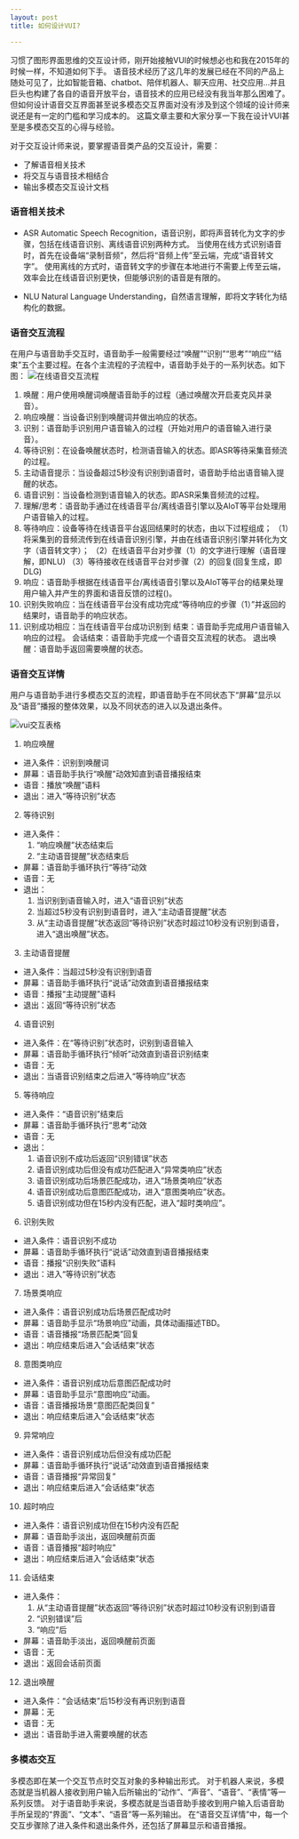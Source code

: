 ```yaml
---
layout: post
title: 如何设计VUI?

---
```

习惯了图形界面思维的交互设计师，刚开始接触VUI的时候想必也和我在2015年的时候一样，不知道如何下手。
语音技术经历了这几年的发展已经在不同的产品上随处可见了，比如智能音箱、chatbot、陪伴机器人、聊天应用、社交应用…并且巨头也构建了各自的语音开放平台，语音技术的应用已经没有我当年那么困难了。
但如何设计语音交互界面甚至说多模态交互界面对没有涉及到这个领域的设计师来说还是有一定的门槛和学习成本的。
这篇文章主要和大家分享一下我在设计VUI甚至是多模态交互的心得与经验。

对于交互设计师来说，要掌握语音类产品的交互设计，需要：
- 了解语音相关技术
- 将交互与语音技术相结合
- 输出多模态交互设计文档

### 语音相关技术
- ASR
Automatic Speech Recognition，语音识别，即将声音转化为文字的步骤，包括在线语音识别、离线语音识别两种方式。
当使用在线方式识别语音时，首先在设备端“录制音频”，然后将“音频上传”至云端，完成“语音转文字”。
使用离线的方式时，语音转文字的步骤在本地进行不需要上传至云端，效率会比在线语音识别更快，但能够识别的语音是有限的。

- NLU
Natural Language Understanding，自然语言理解，即将文字转化为结构化的数据。


### 语音交互流程
在用户与语音助手交互时，语音助手一般需要经过“唤醒”“识别”“思考”“响应”“结束”五个主要过程。在各个主流程的子流程中，语音助手处于的一系列状态。如下图：
![在线语音交互流程](/assets/VUI/online_vui_process.png)
1. 唤醒：用户使用唤醒词唤醒语音助手的过程（通过唤醒次开启麦克风并录音）。
2. 响应唤醒：当设备识别到唤醒词并做出响应的状态。
3. 识别：语音助手识别用户语音输入的过程（开始对用户的语音输入进行录音）。
4. 等待识别：在设备唤醒状态时，检测语音输入的状态。即ASR等待采集音频流的过程。
5. 主动语音提示：当设备超过5秒没有识别到语音时，语音助手给出语音输入提醒的状态。
6. 语音识别：当设备检测到语音输入的状态。即ASR采集音频流的过程。
7. 理解/思考：语音助手通过在线语音平台/离线语音引擎以及AIoT等平台处理用户语音输入的过程。
8. 等待响应：设备等待在线语音平台返回结果时的状态，由以下过程组成；
    （1）将采集到的音频流传到在线语音识别引擎，并由在线语音识别引擎并转化为文字（语音转文字）；
    （2）在线语音平台对步骤（1）的文字进行理解（语音理解，即NLU)
    （3）等待接收在线语音平台对步骤（2）的回复(回复生成，即DLG)
9. 响应：语音助手根据在线语音平台/离线语音引擎以及AIoT等平台的结果处理用户输入并产生的界面和语音反馈的过程()。
10. 识别失败响应：当在线语音平台没有成功完成“等待响应的步骤（1）”并返回的结果时，语音助手的响应状态。
11. 识别成功相应：当在线语音平台成功识别到
    结束：语音助手完成用户语音输入响应的过程。
    会话结束：语音助手完成一个语音交互流程的状态。
    退出唤醒：语音助手返回需要唤醒的状态。

### 语音交互详情
用户与语音助手进行多模态交互的流程，即语音助手在不同状态下“屏幕”显示以及“语音”播报的整体效果，以及不同状态的进入以及退出条件。
 
![vui交互表格](/assets/VUI/VUI交互表格.jpg)
1. 响应唤醒 
- 进入条件：识别到唤醒词
- 屏幕：语音助手执行“唤醒”动效知直到语音播报结束
- 语音：播放“唤醒”语料
- 退出：进入“等待识别”状态

2. 等待识别 
- 进入条件：
    1. “响应唤醒”状态结束后 
    2. “主动语音提醒”状态结束后
- 屏幕：语音助手循环执行“等待”动效
- 语音：无
- 退出：
    1. 当识别到语音输入时，进入“语音识别”状态
    2. 当超过5秒没有识别到语音时，进入“主动语音提醒”状态
    3. 从“主动语音提醒”状态返回“等待识别”状态时超过10秒没有识别到语音，进入“退出唤醒”状态。
3. 主动语音提醒
- 进入条件：当超过5秒没有识别到语音
- 屏幕：语音助手循环执行“说话”动效直到语音播报结束
- 语音：播报“主动提醒”语料
- 退出：返回“等待识别”状态
4. 语音识别 
- 进入条件：在“等待识别”状态时，识别到语音输入
- 屏幕：语音助手循环执行“倾听”动效直到语音识别结束
- 语音：无
- 退出：当语音识别结束之后进入“等待响应”状态
5. 等待响应 
- 进入条件：“语音识别”结束后
- 屏幕：语音助手循环执行“思考”动效
- 语音：无
- 退出：
    1. 语音识别不成功后返回“识别错误”状态
    2. 语音识别成功后但没有成功匹配进入“异常类响应”状态
    3. 语音识别成功后场景匹配成功，进入“场景类响应”状态
    4. 语音识别成功后意图匹配成功，进入“意图类响应”状态。
    5. 语音识别成功但在15秒内没有匹配，进入“超时类响应”。
6. 识别失败 
- 进入条件：语音识别不成功
- 屏幕：语音助手循环执行“说话”动效直到语音播报结束
- 语音：播报“识别失败”语料
- 退出：进入“等待识别”状态
7. 场景类响应 
- 进入条件：语音识别成功后场景匹配成功时
- 屏幕：语音助手显示“场景响应”动画，具体动画描述TBD。
- 语音：语音播报“场景匹配类”回复
- 退出：响应结束后进入“会话结束”状态
8. 意图类响应 
- 进入条件：语音识别成功后意图匹配成功时
- 屏幕：语音助手显示“意图响应”动画。
- 语音：语音播报场景“意图匹配类回复”
- 退出：响应结束后进入“会话结束”状态
9. 异常响应 
- 进入条件：语音识别成功后但没有成功匹配
- 屏幕：语音助手循环执行“说话”动效直到语音播报结束
- 语音：语音播报“异常回复”
- 退出：响应结束后进入“会话结束”状态
10. 超时响应 
- 进入条件：语音识别成功但在15秒内没有匹配
- 屏幕：语音助手淡出，返回唤醒前页面
- 语音：语音播报“超时响应”
- 退出：响应结束后进入“会话结束”状态
11. 会话结束
- 进入条件：
    1. 从“主动语音提醒”状态返回“等待识别”状态时超过10秒没有识别到语音
    2. “识别错误”后
    3. “响应”后
- 屏幕：语音助手淡出，返回唤醒前页面
- 语音：无
- 退出：返回会话前页面
12. 退出唤醒
- 进入条件：“会话结束”后15秒没有再识别到语音
- 屏幕：无
- 语音：无
- 退出：语音助手进入需要唤醒的状态

### 多模态交互
多模态即在某一个交互节点时交互对象的多种输出形式。
对于机器人来说，多模态就是当机器人接收到用户输入后所输出的“动作”、“声音”、“语音”、“表情”等一系列反馈。
对于语音助手来说，多模态就是当语音助手接收到用户输入后语音助手所呈现的“界面”、“文本”、“语音”等一系列输出。
在“语音交互详情”中，每一个交互步骤除了进入条件和退出条件外，还包括了屏幕显示和语音播报。
